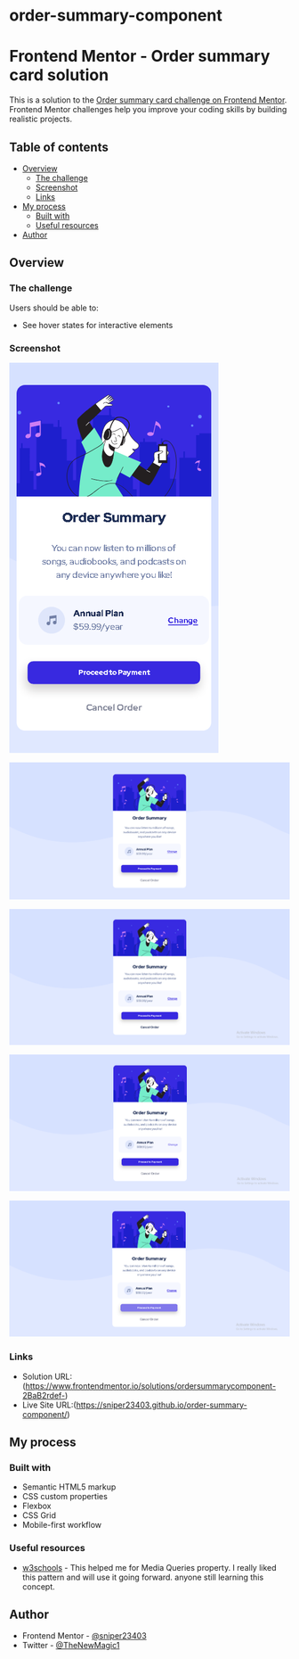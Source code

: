 # order-summary-component
# Frontend Mentor - Order summary card solution

This is a solution to the [Order summary card challenge on Frontend Mentor](https://www.frontendmentor.io/challenges/order-summary-component-QlPmajDUj). Frontend Mentor challenges help you improve your coding skills by building realistic projects. 

## Table of contents

- [Overview](#overview)
  - [The challenge](#the-challenge)
  - [Screenshot](#screenshot)
  - [Links](#links)
- [My process](#my-process)
  - [Built with](#built-with)
  - [Useful resources](#useful-resources)
- [Author](#author)

## Overview

### The challenge

Users should be able to:

- See hover states for interactive elements

### Screenshot
![Mobile View](Mobile%20View.png)

![Desktop View](Desktop%20view.png)

![Cancel active state](Cancel%20Order%20active%20state.png)

![Change active state](Change%20active%20state.png)

![Proceed Payement active state](Proceed%20to%20payement%20active%20state.png)

### Links

- Solution URL:(https://www.frontendmentor.io/solutions/ordersummarycomponent-2BaB2rdef-)
- Live Site URL:(https://sniper23403.github.io/order-summary-component/)

## My process

### Built with
- Semantic HTML5 markup
- CSS custom properties
- Flexbox
- CSS Grid
- Mobile-first workflow

### Useful resources

- [w3schools](https://www.example.com) - This helped me for Media Queries property. I really liked this pattern and will use it going forward.
anyone still learning this concept.

## Author
- Frontend Mentor - [@sniper23403](https://www.frontendmentor.io/profile/sniper23403)
- Twitter - [@TheNewMagic1](https://twitter.com/TheNewMagic1)


